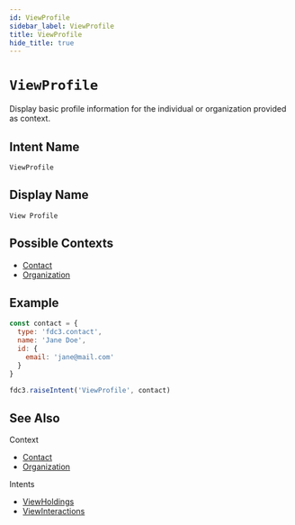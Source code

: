 ```yaml
---
id: ViewProfile
sidebar_label: ViewProfile
title: ViewProfile
hide_title: true
---
```

# `ViewProfile`

Display basic profile information for the individual or organization provided as context.

## Intent Name

`ViewProfile`

## Display Name

`View Profile`

## Possible Contexts

* [Contact](../../context/ref/Contact)
* [Organization](../../context/ref/Organization)

## Example

```js
const contact = {
  type: 'fdc3.contact',
  name: 'Jane Doe',
  id: {
    email: 'jane@mail.com'
  }
}

fdc3.raiseIntent('ViewProfile', contact)
```

## See Also

Context
* [Contact](../../context/ref/Contact)
* [Organization](../../context/ref/Organization)

Intents
* [ViewHoldings](ViewHoldings)
* [ViewInteractions](ViewInteractions)
